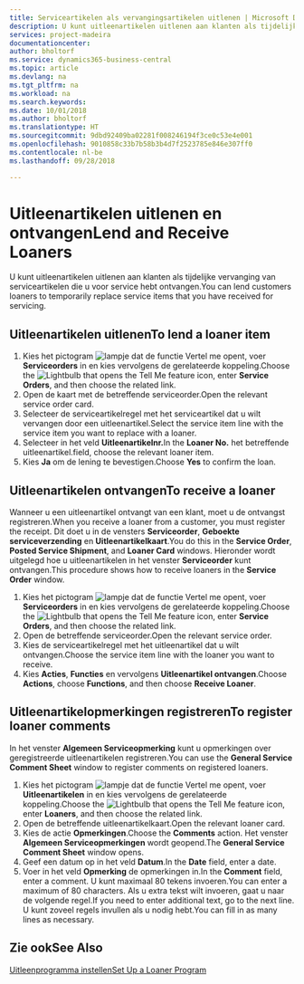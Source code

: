 ```yaml
---
title: Serviceartikelen als vervangingsartikelen uitlenen | Microsoft Docs
description: U kunt uitleenartikelen uitlenen aan klanten als tijdelijke vervanging van serviceartikelen die u voor service hebt ontvangen.
services: project-madeira
documentationcenter: 
author: bholtorf
ms.service: dynamics365-business-central
ms.topic: article
ms.devlang: na
ms.tgt_pltfrm: na
ms.workload: na
ms.search.keywords: 
ms.date: 10/01/2018
ms.author: bholtorf
ms.translationtype: HT
ms.sourcegitcommit: 9dbd92409ba02281f008246194f3ce0c53e4e001
ms.openlocfilehash: 9010858c33b7b58b3b4d7f2523785e846e307ff0
ms.contentlocale: nl-be
ms.lasthandoff: 09/28/2018

---
```

# <a name="lend-and-receive-loaners"></a><span data-ttu-id="6fc39-103">Uitleenartikelen uitlenen en ontvangen</span><span class="sxs-lookup"><span data-stu-id="6fc39-103">Lend and Receive Loaners</span></span>
<span data-ttu-id="6fc39-104">U kunt uitleenartikelen uitlenen aan klanten als tijdelijke vervanging van serviceartikelen die u voor service hebt ontvangen.</span><span class="sxs-lookup"><span data-stu-id="6fc39-104">You can lend customers loaners to temporarily replace service items that you have received for servicing.</span></span>  
  
## <a name="to-lend-a-loaner-item"></a><span data-ttu-id="6fc39-105">Uitleenartikelen uitlenen</span><span class="sxs-lookup"><span data-stu-id="6fc39-105">To lend a loaner item</span></span>    
1. <span data-ttu-id="6fc39-106">Kies het pictogram ![lampje dat de functie Vertel me opent](media/ui-search/search_small.png "Vertel me wat u wilt doen"), voer **Serviceorders** in en kies vervolgens de gerelateerde koppeling.</span><span class="sxs-lookup"><span data-stu-id="6fc39-106">Choose the ![Lightbulb that opens the Tell Me feature](media/ui-search/search_small.png "Tell me what you want to do") icon, enter **Service Orders**, and then choose the related link.</span></span>  
2. <span data-ttu-id="6fc39-107">Open de kaart met de betreffende serviceorder.</span><span class="sxs-lookup"><span data-stu-id="6fc39-107">Open the relevant service order card.</span></span>  
3. <span data-ttu-id="6fc39-108">Selecteer de serviceartikelregel met het serviceartikel dat u wilt vervangen door een uitleenartikel.</span><span class="sxs-lookup"><span data-stu-id="6fc39-108">Select the service item line with the service item you want to replace with a loaner.</span></span>  
4. <span data-ttu-id="6fc39-109">Selecteer in het veld **Uitleenartikelnr.**</span><span class="sxs-lookup"><span data-stu-id="6fc39-109">In the **Loaner No.**</span></span> <span data-ttu-id="6fc39-110">het betreffende uitleenartikel.</span><span class="sxs-lookup"><span data-stu-id="6fc39-110">field, choose the relevant loaner item.</span></span>  
5. <span data-ttu-id="6fc39-111">Kies **Ja** om de lening te bevestigen.</span><span class="sxs-lookup"><span data-stu-id="6fc39-111">Choose **Yes** to confirm the loan.</span></span>  

## <a name="to-receive-a-loaner"></a><span data-ttu-id="6fc39-112">Uitleenartikelen ontvangen</span><span class="sxs-lookup"><span data-stu-id="6fc39-112">To receive a loaner</span></span>  
<span data-ttu-id="6fc39-113">Wanneer u een uitleenartikel ontvangt van een klant, moet u de ontvangst registreren.</span><span class="sxs-lookup"><span data-stu-id="6fc39-113">When you receive a loaner from a customer, you must register the receipt.</span></span> <span data-ttu-id="6fc39-114">Dit doet u in de vensters **Serviceorder**, **Geboekte serviceverzending** en **Uitleenartikelkaart**.</span><span class="sxs-lookup"><span data-stu-id="6fc39-114">You do this in the **Service Order**, **Posted Service Shipment**, and **Loaner Card** windows.</span></span> <span data-ttu-id="6fc39-115">Hieronder wordt uitgelegd hoe u uitleenartikelen in het venster **Serviceorder** kunt ontvangen.</span><span class="sxs-lookup"><span data-stu-id="6fc39-115">This procedure shows how to receive loaners in the **Service Order** window.</span></span>  
  
1. <span data-ttu-id="6fc39-116">Kies het pictogram ![lampje dat de functie Vertel me opent](media/ui-search/search_small.png "Vertel me wat u wilt doen"), voer **Serviceorders** in en kies vervolgens de gerelateerde koppeling.</span><span class="sxs-lookup"><span data-stu-id="6fc39-116">Choose the ![Lightbulb that opens the Tell Me feature](media/ui-search/search_small.png "Tell me what you want to do") icon, enter **Service Orders**, and then choose the related link.</span></span>  
2. <span data-ttu-id="6fc39-117">Open de betreffende serviceorder.</span><span class="sxs-lookup"><span data-stu-id="6fc39-117">Open the relevant service order.</span></span>  
3. <span data-ttu-id="6fc39-118">Kies de serviceartikelregel met het uitleenartikel dat u wilt ontvangen.</span><span class="sxs-lookup"><span data-stu-id="6fc39-118">Choose the service item line with the loaner you want to receive.</span></span>  
4. <span data-ttu-id="6fc39-119">Kies **Acties**, **Functies** en vervolgens **Uitleenartikel ontvangen**.</span><span class="sxs-lookup"><span data-stu-id="6fc39-119">Choose **Actions**, choose **Functions**, and then choose **Receive Loaner**.</span></span>  

## <a name="to-register-loaner-comments"></a><span data-ttu-id="6fc39-120">Uitleenartikelopmerkingen registreren</span><span class="sxs-lookup"><span data-stu-id="6fc39-120">To register loaner comments</span></span>  
<span data-ttu-id="6fc39-121">In het venster **Algemeen Serviceopmerking** kunt u opmerkingen over geregistreerde uitleenartikelen registreren.</span><span class="sxs-lookup"><span data-stu-id="6fc39-121">You can use the **General Service Comment Sheet** window to register comments on registered loaners.</span></span>  
  
1. <span data-ttu-id="6fc39-122">Kies het pictogram ![lampje dat de functie Vertel me opent](media/ui-search/search_small.png "Vertel me wat u wilt doen"), voer **Uitleenartikelen** in en kies vervolgens de gerelateerde koppeling.</span><span class="sxs-lookup"><span data-stu-id="6fc39-122">Choose the ![Lightbulb that opens the Tell Me feature](media/ui-search/search_small.png "Tell me what you want to do") icon, enter **Loaners**, and then choose the related link.</span></span>  
2. <span data-ttu-id="6fc39-123">Open de betreffende uitleenartikelkaart.</span><span class="sxs-lookup"><span data-stu-id="6fc39-123">Open the relevant loaner card.</span></span>  
3. <span data-ttu-id="6fc39-124">Kies de actie **Opmerkingen**.</span><span class="sxs-lookup"><span data-stu-id="6fc39-124">Choose the **Comments** action.</span></span> <span data-ttu-id="6fc39-125">Het venster **Algemeen Serviceopmerkingen** wordt geopend.</span><span class="sxs-lookup"><span data-stu-id="6fc39-125">The **General Service Comment Sheet** window opens.</span></span>  
4. <span data-ttu-id="6fc39-126">Geef een datum op in het veld **Datum**.</span><span class="sxs-lookup"><span data-stu-id="6fc39-126">In the **Date** field, enter a date.</span></span>  
5. <span data-ttu-id="6fc39-127">Voer in het veld **Opmerking** de opmerkingen in.</span><span class="sxs-lookup"><span data-stu-id="6fc39-127">In the **Comment** field, enter a comment.</span></span> <span data-ttu-id="6fc39-128">U kunt maximaal 80 tekens invoeren.</span><span class="sxs-lookup"><span data-stu-id="6fc39-128">You can enter a maximum of 80 characters.</span></span> <span data-ttu-id="6fc39-129">Als u extra tekst wilt invoeren, gaat u naar de volgende regel.</span><span class="sxs-lookup"><span data-stu-id="6fc39-129">If you need to enter additional text, go to the next line.</span></span> <span data-ttu-id="6fc39-130">U kunt zoveel regels invullen als u nodig hebt.</span><span class="sxs-lookup"><span data-stu-id="6fc39-130">You can fill in as many lines as necessary.</span></span>  
  
## <a name="see-also"></a><span data-ttu-id="6fc39-131">Zie ook</span><span class="sxs-lookup"><span data-stu-id="6fc39-131">See Also</span></span>  
[<span data-ttu-id="6fc39-132">Uitleenprogramma instellen</span><span class="sxs-lookup"><span data-stu-id="6fc39-132">Set Up a Loaner Program</span></span>](service-how-setup-loaner-program.md)   

